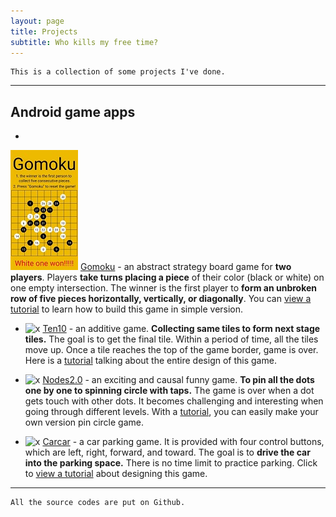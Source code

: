 ```yaml
---
layout: page
title: Projects
subtitle: Who kills my free time?
---
```


```
This is a collection of some projects I've done.
```
--------------------------------------
<!--<img src="https://github.com/hbyacademic/HBY/blob/master/img/tile.jpg" width="5%" hegiht="5%" align=left /></img>-->

## Android game apps

* 
</img> ![piece108](/img/piece108.jpg)
[Gomoku](https://drive.google.com/file/d/1hlP6hGWQr4xCbWzoDb1qyCyaR0A1jN_L/view?usp=drivesdk&fbclid=IwAR0duTs0Jfvd7oOs42axEvpj5Im-CM0x7eMwGX9kPpE4gnwpW4WwNRK1BSU) - an abstract strategy board game for **two players**. Players **take turns placing a piece** of their color (black or white) on one empty intersection. The winner is the first player to **form an unbroken row of five pieces horizontally, vertically, or diagonally**. You can [view a tutorial](https://youtu.be/txSBV9NB2jY) to learn how to build this game in simple version.
* ![x](https://github.com/hbyacademic/HBY/blob/master/img/tile108.jpg) [Ten10](https://drive.google.com/file/d/1jQRHxUpcWNspix_fs3SknCq02-IrjFMg/view?fbclid=IwAR2jkrvg2wLUjjrJ6wgndkns92t5_6lz7U4-9z_iWoFpWIDbQavTKagAXuk) - an additive game. **Collecting same tiles to form next stage tiles.** The goal is to get the final tile. Within a period of time, all the tiles move up. Once a tile reaches the top of the game border, game is over. Here is a [tutorial](https://youtu.be/-c3Kcaj54Ik) talking about the entire design of this game.

* ![x](https://github.com/hbyacademic/HBY/blob/master/img/dot108.jpg) [Nodes2.0](https://drive.google.com/file/d/1Weo9Gd6VaTQPfDbdI2TAYokygj6gnUVT/view?usp=drivesdk) - an exciting and causal funny game. **To pin all the dots one by one to spinning circle with taps.** The game is over when a dot gets touch with other dots. It becomes challenging and interesting when going through different levels. With a [tutorial](https://youtu.be/lVMKEyO-cZs), you can easily make your own version pin circle game.

* ![x](https://github.com/hbyacademic/HBY/blob/master/img/dot108.jpg) [Carcar](https://drive.google.com/file/d/1UkwzUiE0oogYWNQZtJ3lxvqfBQYaF1HX/view?usp=drivesdk) - a car parking game. It is provided with four control buttons, which are left, right, forward, and toward. The goal is to **drive the car into the parking space.** There is no time limit to practice parking. Click to [view a tutorial](https://youtu.be/i7J1B65YnUo) about designing this game.

---------------------------------------
```
All the source codes are put on Github.
```
